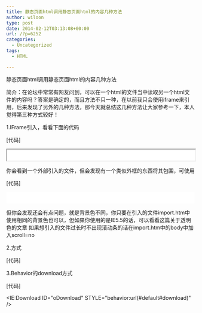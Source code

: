 ```yaml
---
title: 静态页面html调用静态页面html的内容几种方法
author: wiloon
type: post
date: 2014-02-12T03:13:08+00:00
url: /?p=6252
categories:
  - Uncategorized
tags:
  - HTML

---
```

静态页面html调用静态页面html的内容几种方法

简介：在论坛中常常有网友问到，可以在一个html的文件当中读取另一个html文件的内容吗？答案是确定的，而且方法不只一种，在以前我只会使用iframe来引用，后来发现了另外的几种方法，那今天就总结这几种方法让大家参考一下，本人觉得第三种方式较好！

1.IFrame引入，看看下面的代码



[代码]

<IFRAME NAME="content_frame" width=100% height=30 marginwidth=0 marginheight=0 SRC="import.htm" ></IFRAME>

你会看到一个外部引入的文件，但会发现有一个类似外框的东西将其包围，可使用

[代码]

<iframe name="content_frame" marginwidth=0 marginheight=0 width=100% height=30 src="import.htm" frameborder=0></iframe>

但你会发现还会有点问题，就是背景色不同，你只要在引入的文件import.htm中使用相同的背景色也可以，但如果你使用的是IE5.5的话，可以看看这篇关于透明色的文章 如果想引入的文件过长时不出现滚动条的话在import.htm中的body中加入scroll=no



2.方式



[代码] <object style="border:0px" type="text/x-scriptlet" data="import.htm" width=100% height=30></object>



3.Behavior的download方式



[代码]

<span id=showImport>

<IE:Download ID="oDownload" STYLE="behavior:url(#default#download)" />

<script>

function onDownloadDone(downDate){

showImport.innerHTML=downDate

}

oDownload.startDownload('import.htm',onDownloadDone)

</script>